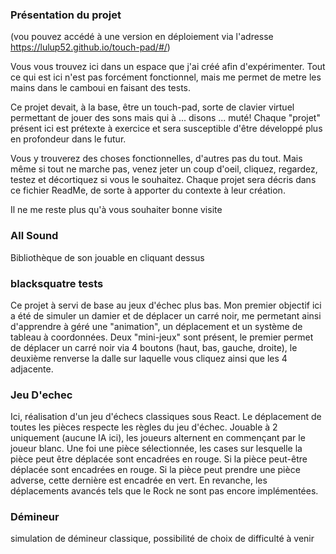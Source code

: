 ### Présentation du projet  

(vou pouvez accédé à une version en déploiement via l'adresse https://lulup52.github.io/touch-pad/#/)

Vous vous trouvez ici dans un espace que j'ai créé afin d'expérimenter. Tout ce qui est ici n'est pas forcément fonctionnel, mais me permet de metre les mains dans le camboui en faisant des tests.

Ce projet devait, à la base, être un touch-pad, sorte de clavier virtuel permettant de jouer des sons mais qui à ... disons ... muté! Chaque "projet" présent ici est prétexte à exercice et sera susceptible d'être développé plus en profondeur dans le futur.

Vous y trouverez des choses fonctionnelles, d'autres pas du tout. Mais même si tout ne marche pas, venez jeter un coup d'oeil, cliquez, regardez, testez et décortiquez si vous le souhaitez. Chaque projet sera décris dans ce fichier ReadMe, de sorte à apporter du contexte à leur création.

Il ne me reste plus qu'à vous souhaiter bonne visite 

### All Sound

Bibliothèque de son jouable en cliquant dessus

### blacksquatre tests

Ce projet à servi de base au jeux d'échec plus bas. Mon premier objectif ici a été de simuler un damier et de déplacer un carré noir, me permetant ainsi d'apprendre à géré une "animation", un déplacement et un système de tableau à coordonnées. Deux "mini-jeux" sont présent, le premier permet de déplacer un carré noir via 4 boutons (haut, bas, gauche, droite), le deuxième renverse la dalle sur laquelle vous cliquez ainsi que les 4 adjacente. 

### Jeu D'echec

Ici, réalisation d'un jeu d'échecs classiques sous React. Le déplacement de toutes les pièces respecte les règles du jeu d'échec. Jouable à 2 uniquement (aucune IA ici), les joueurs alternent en commençant par le joueur blanc. Une foi une pièce sélectionnée, les cases sur lesquelle la pièce peut être déplacée sont encadrées en rouge. Si la pièce peut-être déplacée sont encadrées en rouge. Si la pièce peut prendre une pièce adverse, cette dernière est encadrée en vert. En revanche, les déplacements avancés tels que le Rock ne sont pas encore implémentées. 

### Démineur

simulation de démineur classique, possibilité de choix de difficulté à venir
